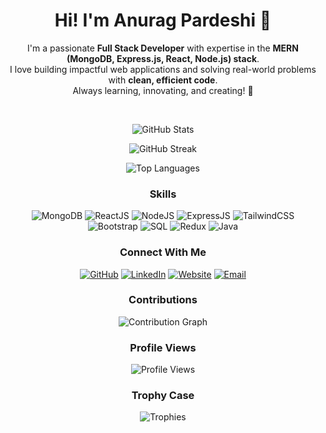 <div align="center">

# Hi! I'm Anurag Pardeshi 👋  

I'm a passionate **Full Stack Developer** with expertise in the **MERN (MongoDB, Express.js, React, Node.js) stack**.  
I love building impactful web applications and solving real-world problems with **clean, efficient code**.  
Always learning, innovating, and creating! 🚀

<br />



![GitHub Stats](https://github-readme-stats.vercel.app/api?username=anuragpardeshii&show_icons=true&theme=radical)

![GitHub Streak](https://github-readme-streak-stats.herokuapp.com/?user=anuragpardeshii&theme=radical)

![Top Languages](https://github-readme-stats.vercel.app/api/top-langs/?username=anuragpardeshii&layout=compact&theme=radical)

### Skills
![MongoDB](https://img.shields.io/badge/MongoDB-eab308?style=for-the-badge&logo=MongoDB&logoColor=white)
![ReactJS](https://img.shields.io/badge/ReactJS-3b82f6?style=for-the-badge&logo=ReactJS&logoColor=white)
![NodeJS](https://img.shields.io/badge/NodeJS-3b82f6?style=for-the-badge&logo=NodeJS&logoColor=white)
![ExpressJS](https://img.shields.io/badge/ExpressJS-3b82f6?style=for-the-badge&logo=ExpressJS&logoColor=white)
![TailwindCSS](https://img.shields.io/badge/TailwindCSS-3b82f6?style=for-the-badge&logo=TailwindCSS&logoColor=white)
![Bootstrap](https://img.shields.io/badge/Bootstrap-3b82f6?style=for-the-badge&logo=Bootstrap&logoColor=white)
![SQL](https://img.shields.io/badge/SQL-3b82f6?style=for-the-badge&logo=SQL&logoColor=white)
![Redux](https://img.shields.io/badge/Redux-eab308?style=for-the-badge&logo=Redux&logoColor=white)
![Java](https://img.shields.io/badge/Java-eab308?style=for-the-badge&logo=Java&logoColor=white)

### Connect With Me
[![GitHub](https://img.shields.io/badge/GitHub-000000?style=for-the-badge&logo=GitHub&logoColor=white)](https://github.com/anuragpardeshii)
[![LinkedIn](https://img.shields.io/badge/LinkedIn-0077B5?style=for-the-badge&logo=LinkedIn&logoColor=white)](https://www.linkedin.com/in/pardeshianurag22)
[![Website](https://img.shields.io/badge/Website-4CAF50?style=for-the-badge&logo=Google-Chrome&logoColor=white)](https://portfolio-freelancer-rho.vercel.app)
[![Email](https://img.shields.io/badge/Email-D14836?style=for-the-badge&logo=Gmail&logoColor=white)](mailto:pardeshianurag22@gmail.com)

### Contributions
![Contribution Graph](https://github-readme-activity-graph.vercel.app/graph?username=anuragpardeshii&theme=react-dark)

### Profile Views
![Profile Views](https://komarev.com/ghpvc/?username=anuragpardeshii&color=blueviolet)

### Trophy Case
![Trophies](https://github-profile-trophy.vercel.app/?username=anuragpardeshii&theme=darkhub&row=1)

</div>
